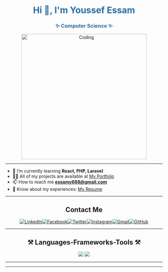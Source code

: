 <h1 align="center" style="color:#2b6cb0;">Hi 👋, I'm Youssef Essam</h1>
<h3 align="center" style="color:#2b6cb0;">✨ Computer Science ✨</h3>

<p align="center">
  <img alt="Coding" width="400" src="https://cdn.dribbble.com/users/1162077/screenshots/3848914/programmer.gif" />
</p>

---

- 🌱 I’m currently learning **React, PHP, Laravel**
- 👨‍💻 All of my projects are available at [My Portfolio](https://youssefaboelkhir19.github.io/portofolio/)
- 📫 How to reach me **essamy688@gmail.com**
- 📄 Know about my experiences: [My Resume](https://drive.google.com/file/d/1KWCkWVl-qfZS2B0IjTALocrlHX2bKo3J/view?usp=sharing)

---


<h2 align="center">  Contact Me  </h2>
<p align="center" style="display: flex; justify-content: center; ">
  <a href="https://www.linkedin.com/in/youssef-aboelkhir-440b5025a/" target="_blank">
    <img align="center" src="https://skillicons.dev/icons?i=linkedin" alt="LinkedIn" />
  </a>
  <a href="https://www.facebook.com/youssef.essam.90281943?locale=ar_AR" target="_blank">
    <img align="center" src="https://skillicons.dev/icons?i=facebook" alt="Facebook"/>
  </a>
  <a href="https://twitter.com/yourprofile" target="_blank">
    <img align="center" src="https://skillicons.dev/icons?i=twitter" alt="Twitter" />
  </a>
  <a href="https://www.instagram.com/youssefessam616/?hl=ar" target="_blank">
    <img align="center" src="https://skillicons.dev/icons?i=instagram" alt="Instagram" />
  </a>
  <a href="mailto:essamy688@gmail.com" target="_blank">
    <img align="center" src="https://skillicons.dev/icons?i=gmail" alt="Gmail"  />
  </a>
  <a href="https://github.com/YoussefAboElkhir19" target="_blank">
    <img align="center" src="https://skillicons.dev/icons?i=github" alt="GitHub"  />
  </a>
</p>

<hr/>


<h2 align="center">⚒️ Languages-Frameworks-Tools ⚒️</h2>
<div align="center">
    <img src="https://skillicons.dev/icons?i=py,cpp,github,git,html,css,js,php,bootstrap,tailwind" />
    <img src="https://skillicons.dev/icons?i=mysql,discord,vscode,react,laravel,npm,pycharm" />
</div>

<hr/>

---

